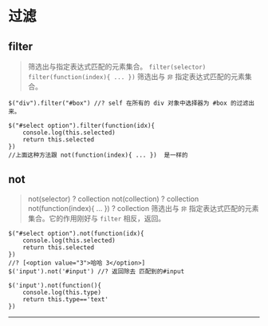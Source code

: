 # 过滤

## filter

> 筛选出与指定表达式匹配的元素集合。
> `filter(selector)`
> `filter(function(index){ ... })` 筛选出与 `非` 指定表达式匹配的元素集合。

```
$("div").filter("#box") //? self 在所有的 div 对象中选择器为 #box 的过滤出来。

$("#select option").filter(function(idx){
    console.log(this.selected)
    return this.selected
})
//上面这种方法跟 not(function(index){ ... })  是一样的 
```

## not

> not(selector) ? collection
> not(collection) ? collection
> not(function(index){ ... }) ? collection
> 筛选出与 `非` 指定表达式匹配的元素集合。它的作用刚好与 `filter` 相反，返回。

```
$("#select option").not(function(idx){
    console.log(this.selected)
    return this.selected
})
//? [<option value="3">哈哈 3</option>]
$('input').not('#input') //? 返回除去 匹配到的#input

$('input').not(function(){
    console.log(this.type)
    return this.type=='text'
}) 
```

* * *